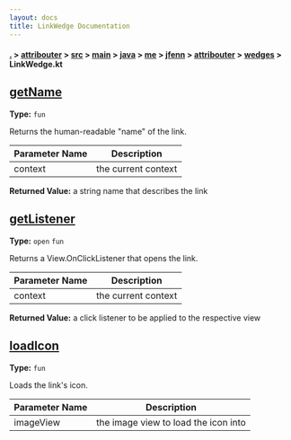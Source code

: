 ```yaml
---
layout: docs
title: LinkWedge Documentation
---
```

#### [.](./../../../../../../../../index) > [attribouter](./../../../../../../../index) > [src](./../../../../../../index) > [main](./../../../../../index) > [java](./../../../../index) > [me](./../../../index) > [jfenn](./../../index) > [attribouter](./../index) > [wedges](./index) > **LinkWedge.kt**

## [getName](https://github.com/fennifith/Attribouter/blob/master/attribouter/src/main/java/me/jfenn/attribouter/wedges/LinkWedge.kt#L37)

**Type:** `fun`

Returns the human-readable "name" of the link. 





|Parameter Name|Description|
|-----|-----|
|context|the current context|


**Returned Value:** a string name that describes the link  








## [getListener](https://github.com/fennifith/Attribouter/blob/master/attribouter/src/main/java/me/jfenn/attribouter/wedges/LinkWedge.kt#L47)

**Type:** `open` `fun`

Returns a View.OnClickListener that opens the link. 





|Parameter Name|Description|
|-----|-----|
|context|the current context|


**Returned Value:** a click listener to be applied to the respective view  








## [loadIcon](https://github.com/fennifith/Attribouter/blob/master/attribouter/src/main/java/me/jfenn/attribouter/wedges/LinkWedge.kt#L88)

**Type:** `fun`

Loads the link's icon. 





|Parameter Name|Description|
|-----|-----|
|imageView|the image view to load the icon into  |








